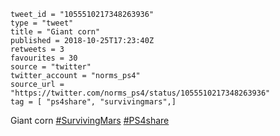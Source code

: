 ```
tweet_id = "1055510217348263936"
type = "tweet"
title = "Giant corn"
published = 2018-10-25T17:23:40Z
retweets = 3
favourites = 30
source = "twitter"
twitter_account = "norms_ps4"
source_url = "https://twitter.com/norms_ps4/status/1055510217348263936"
tag = [ "ps4share", "survivingmars",]
```

Giant corn [#SurvivingMars](/tags/survivingmars/) [#PS4share](/tags/ps4share/)

<p class='image'><img src='http://mnf.m17s.net/2018/10/25/DqXs8imWoAAwppd.jpg' alt=''></p>

